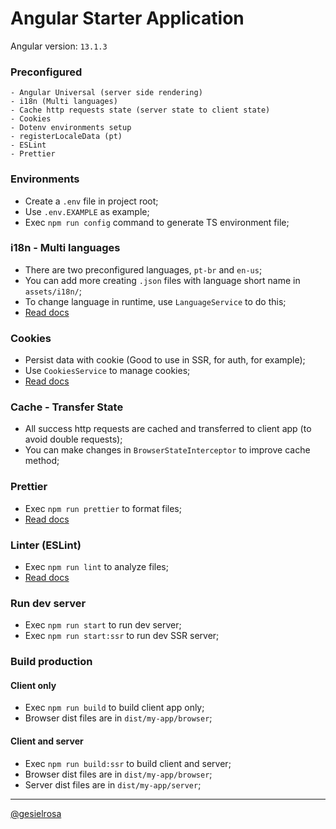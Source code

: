 # Angular Starter Application

Angular version: `13.1.3`

### Preconfigured
```
- Angular Universal (server side rendering)
- i18n (Multi languages)
- Cache http requests state (server state to client state)
- Cookies
- Dotenv environments setup
- registerLocaleData (pt)
- ESLint
- Prettier
```

### Environments

- Create a `.env` file in project root;
- Use `.env.EXAMPLE` as example;
- Exec `npm run config` command to generate TS environment file;

### i18n - Multi languages

- There are two preconfigured languages, `pt-br` and `en-us`;
- You can add more creating `.json` files with language short name in `assets/i18n/`;
- To change language in runtime, use `LanguageService` to do this;
- [Read docs](https://github.com/ngx-translate/core)

### Cookies

- Persist data with cookie (Good to use in SSR, for auth, for example);
- Use `CookiesService` to manage cookies;
- [Read docs](https://github.com/salemdar/ngx-cookie)

### Cache - Transfer State

- All success http requests are cached and transferred to client app (to avoid double requests);
- You can make changes in `BrowserStateInterceptor` to improve cache method;

### Prettier

- Exec `npm run prettier` to format files;
- [Read docs](https://prettier.io/docs/en/index.html)

### Linter (ESLint)

- Exec `npm run lint` to analyze files;
- [Read docs](https://github.com/angular-eslint/angular-eslint)

### Run dev server

- Exec `npm run start` to run dev server;
- Exec `npm run start:ssr` to run dev SSR server;

### Build production

#### Client only

- Exec `npm run build` to build client app only;
- Browser dist files are in `dist/my-app/browser`;

#### Client and server

- Exec `npm run build:ssr` to build client and server;
- Browser dist files are in `dist/my-app/browser`;
- Server dist files are in `dist/my-app/server`;

<hr>

[@gesielrosa](https://gesiel.com)
